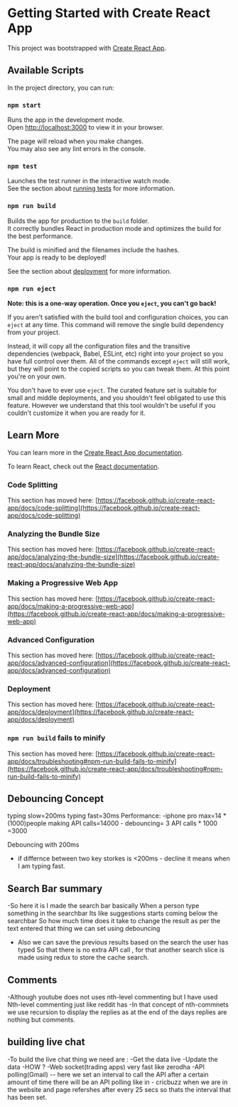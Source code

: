 # Getting Started with Create React App

This project was bootstrapped with [Create React App](https://github.com/facebook/create-react-app).

## Available Scripts

In the project directory, you can run:

### `npm start`

Runs the app in the development mode.\
Open [http://localhost:3000](http://localhost:3000) to view it in your browser.

The page will reload when you make changes.\
You may also see any lint errors in the console.

### `npm test`

Launches the test runner in the interactive watch mode.\
See the section about [running tests](https://facebook.github.io/create-react-app/docs/running-tests) for more information.

### `npm run build`

Builds the app for production to the `build` folder.\
It correctly bundles React in production mode and optimizes the build for the best performance.

The build is minified and the filenames include the hashes.\
Your app is ready to be deployed!

See the section about [deployment](https://facebook.github.io/create-react-app/docs/deployment) for more information.

### `npm run eject`

**Note: this is a one-way operation. Once you `eject`, you can't go back!**

If you aren't satisfied with the build tool and configuration choices, you can `eject` at any time. This command will remove the single build dependency from your project.

Instead, it will copy all the configuration files and the transitive dependencies (webpack, Babel, ESLint, etc) right into your project so you have full control over them. All of the commands except `eject` will still work, but they will point to the copied scripts so you can tweak them. At this point you're on your own.

You don't have to ever use `eject`. The curated feature set is suitable for small and middle deployments, and you shouldn't feel obligated to use this feature. However we understand that this tool wouldn't be useful if you couldn't customize it when you are ready for it.

## Learn More

You can learn more in the [Create React App documentation](https://facebook.github.io/create-react-app/docs/getting-started).

To learn React, check out the [React documentation](https://reactjs.org/).

### Code Splitting

This section has moved here: [https://facebook.github.io/create-react-app/docs/code-splitting](https://facebook.github.io/create-react-app/docs/code-splitting)

### Analyzing the Bundle Size

This section has moved here: [https://facebook.github.io/create-react-app/docs/analyzing-the-bundle-size](https://facebook.github.io/create-react-app/docs/analyzing-the-bundle-size)

### Making a Progressive Web App

This section has moved here: [https://facebook.github.io/create-react-app/docs/making-a-progressive-web-app](https://facebook.github.io/create-react-app/docs/making-a-progressive-web-app)

### Advanced Configuration

This section has moved here: [https://facebook.github.io/create-react-app/docs/advanced-configuration](https://facebook.github.io/create-react-app/docs/advanced-configuration)

### Deployment

This section has moved here: [https://facebook.github.io/create-react-app/docs/deployment](https://facebook.github.io/create-react-app/docs/deployment)

### `npm run build` fails to minify

This section has moved here: [https://facebook.github.io/create-react-app/docs/troubleshooting#npm-run-build-fails-to-minify](https://facebook.github.io/create-react-app/docs/troubleshooting#npm-run-build-fails-to-minify)


## Debouncing Concept

typing slow=200ms
typing fast=30ms
Performance:
    -iphone pro max=14 * (1000)people making API calls=14000
    - debouncing= 3 API calls * 1000 =3000

Debouncing with 200ms 
- if differnce between two key storkes is <200ms - decline it means when I am typing fast.

## Search Bar summary
 -So here it is I made the search bar basically When a person type something in the searchbar Its like suggestions starts coming below
 the searchbar So how much time does it take to change the result as per the text entered that thing we can set using debouncing 
 - Also we can save the previous results based on the search the user has typed So that there is no extra API call , for that another search slice is made using redux to store the cache search.

 ## Comments 
 -Although youtube does not uses nth-level commenting but I have used Nth-level commenting just like reddit has 
 -In that concept of nth-commnets we use recursion to display the replies as at the end of the days replies are nothing but comments.

## building live chat 
  -To build the live chat thing we need are :
  -Get the data live
  -Update the data
  -HOW ?
  -Web socket(trading apps) very fast like zerodha
  -API polling(Gmail) -- here we set an interval to call the API after a certain amount of time there will be an API polling like in - cricbuzz  when we are in the website and page refershes after every 25 secs so thats the interval that has been set.




